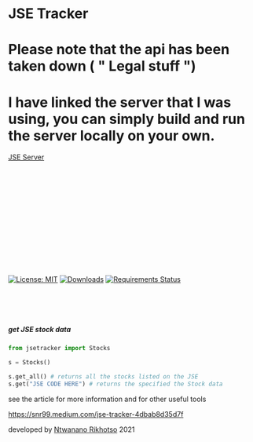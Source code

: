 # JSE Tracker

# Please note that the api has been taken down ( " Legal stuff ") 
# I have linked the server that I was using, you can simply build and run the server locally on your own.
<a href='https://github.com/SNR99/jsetracker-server/blob/master/core/settings.py'> JSE Server </a>




<br/>
<br/>
<br/>
<br/>
<br/>
<br/>
<br/>
<br/>
<br/>
<br/>
<br/>
<br/>






[![License: MIT](https://img.shields.io/badge/License-MIT-yellow.svg)](https://opensource.org/licenses/MIT)
[![Downloads](https://pepy.tech/badge/jsetracker)](https://pepy.tech/project/jsetracker)
[![Requirements Status](https://requires.io/github/SNR99/JSETracker/requirements.svg?branch=main)](https://requires.io/github/SNR99/JSETracker/requirements/?branch=main)


<br/>
<br/>


 <!-- 
## Help us keep maintaining and improving   the API
[!["Buy Me A Coffee"](https://www.buymeacoffee.com/assets/img/custom_images/orange_img.png)](https://www.buymeacoffee.com/snr99)
 --->


<br/>



##### get JSE stock data

###
###

```python
from jsetracker import Stocks

s = Stocks()

s.get_all() # returns all the stocks listed on the JSE
s.get("JSE CODE HERE") # returns the specified the Stock data
```

see the article for more information and for other useful tools


https://snr99.medium.com/jse-tracker-4dbab8d35d7f


developed by [Ntwanano Rikhotso](http://ntwanano.me) 2021



